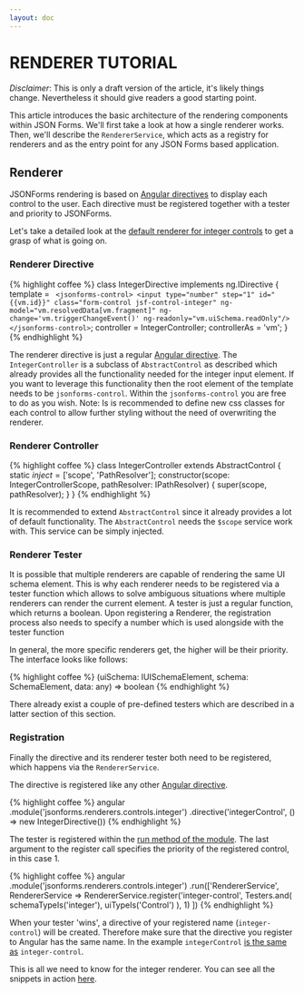 ```yaml
---
layout: doc
---
```

RENDERER TUTORIAL
=================
*Disclaimer*: This is only a draft version of the article, it's likely things change. Nevertheless it should give readers a good starting point.

This article introduces the basic architecture of the rendering components within JSON Forms. We'll first take a look at how a single renderer works. Then, we'll describe the ```RendererService```, which acts as a registry for renderers and as the entry point for any JSON Forms based application.

Renderer
--------
JSONForms rendering is based on [Angular directives](https://docs.angularjs.org/guide/directive) to display each control to the user. 
Each directive must be registered together with a tester and priority to JSONForms.

Let's take a detailed look at the [default renderer for integer controls](https://github.com/eclipsesource/jsonforms/blob/master/src/components/renderers/controls/integer/integer-directive.ts) to get a 
grasp of what is going on.

### Renderer Directive ###

{% highlight coffee %}
class IntegerDirective implements ng.IDirective {
    template = `
    <jsonforms-control>
      <input type="number"
             step="1"
             id="{{vm.id}}"
             class="form-control jsf-control-integer"
             ng-model="vm.resolvedData[vm.fragment]"
             ng-change='vm.triggerChangeEvent()'
             ng-readonly="vm.uiSchema.readOnly"/>
    </jsonforms-control>`;
    controller = IntegerController;
    controllerAs = 'vm';
}
{% endhighlight %}

The renderer directive is just a regular [Angular directive](https://docs.angularjs.org/guide/directive). The ```IntegerController``` is a subclass of ```AbstractControl``` as described
which already provides all the functionality needed for the integer input element. If you want to leverage this functionality then the root element of the 
template needs to be ```jsonforms-control```. Within the ```jsonforms-control``` you are free to do as you wish. 
Note: Is is recommended to define new css classes for each control to allow further styling without the need of overwriting the renderer.

### Renderer Controller ###

{% highlight coffee %}
class IntegerController extends AbstractControl {
    static $inject = ['$scope', 'PathResolver'];
    constructor(scope: IntegerControllerScope, pathResolver: IPathResolver) {
        super(scope, pathResolver);
    }
}
{% endhighlight %}

It is recommended to extend ```AbstractControl``` since it already provides a lot of default functionality.
The ```AbstractControl``` needs the ```$scope``` service work with. 
This service can be simply injected.

### Renderer Tester ###

It is possible that multiple renderers are capable of rendering the same UI schema element. 
This is why each renderer needs to be registered via a tester function
which allows to solve ambiguous situations where multiple renderers can render the
current element. A tester is just a regular function, which returns a boolean.
Upon registering a Renderer, the registration process also needs to specify
a number which is used alongside with the tester function

In general, the more specific renderers get, the higher will be their priority. The interface 
looks like follows:

{% highlight coffee %}
(uiSchema: IUISchemaElement, schema: SchemaElement, data: any) => boolean
{% endhighlight %}

There already exist a couple of pre-defined testers which are described 
in a latter section of this section.

### Registration ###

Finally the directive and its renderer tester both need to be registered, which
happens via the `RendererService`.

The directive is registered like any other [Angular directive](https://docs.angularjs.org/guide/directive).

{% highlight coffee %}
angular
    .module('jsonforms.renderers.controls.integer')
    .directive('integerControl', () => new IntegerDirective())
{% endhighlight %}

The tester is registered within the [run method of the module](https://docs.angularjs.org/guide/module#module-loading-dependencies).
The last argument to the register call specifies the priority of the 
registered control, in this case 1.


{% highlight coffee %}
angular
    .module('jsonforms.renderers.controls.integer')
    .run(['RendererService', RendererService =>
               RendererService.register('integer-control',
                            Testers.and(
                                schemaTypeIs('integer'),
                                uiTypeIs('Control')
                            ), 1)
    ])
{% endhighlight %}

When your tester 'wins', a directive of your registered name (```integer-control```) will be created. 
Therefore make sure that the directive you register to Angular has the same name. 
In the example ```integerControl``` [is the same as](https://docs.angularjs.org/guide/directive#normalization) ```integer-control```.

This is all we need to know for the integer renderer. 
You can see all the snippets in action [here](https://github.com/eclipsesource/jsonforms/blob/master/src/components/renderers/controls/integer/integer-directive.ts).

